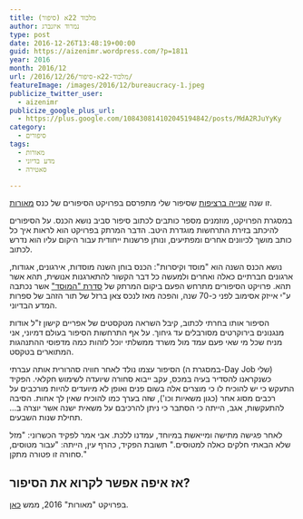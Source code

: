 ```yaml
---
title: מלכוד 22א (סיפור)
author: נמרוד איזנברג
type: post
date: 2016-12-26T13:48:19+00:00
guid: https://aizenimr.wordpress.com/?p=1811
year: 2016
month: 2016/12
url: /2016/12/26/מלכוד-22א-סיפור/
featureImage: /images/2016/12/bureaucracy-1.jpeg
publicize_twitter_user:
  - aizenimr
publicize_google_plus_url:
  - https://plus.google.com/108430814102045194842/posts/MdA2RJuYyKy
category:
  - סיפורים
tags:
  - מאורות
  - מדע בדיוני
  - סאטירה

---
```

זו שנה [שנייה ברציפות][1] שסיפור שלי מתפרסם בפרויקט הסיפורים של כנס [מאורות][2].

במסגרת הפרויקט, מוזמנים מספר כותבים לכתוב סיפור סביב נושא הכנס. על הסיפורים להיכתב בזירת התרחשות מוגדרת היטב. הדבר המרתק בפרויקט הוא לראות איך כל כותב מושך לכיוונים אחרים ומפתיעים, ונותן פרשנות ייחודית עבור היקום עליו הוא נדרש לכתוב.

נושא הכנס השנה הוא "מוסד וקיסרות": הכנס בוחן השנה מוסדות, אירגונים, אגודות, ארגונים חברתיים כאלה ואחרים ולמעשה כל דבר הקשור להתארגנות אנושית, תהא אשר תהא. פרויקט הסיפורים מתרחש הפעם ביקום המרתק של [סדרת "המוסד"][3] אשר נכתבה ע"י אייזק אסימוב לפני כ-70 שנה, והפכה מאז לנכס צאן ברזל של תור הזהב של ספרות המדע הבדיוני.

הסיפור אותו בחרתי לכתוב, קיבל השראה מטקסטים של אפריים קישון ז"ל אודות מנגנונים בירוקרטים מסורבלים עד גיחוך. על אף התרחשות הסיפור בעולם דמיוני, אני מניח שכל מי שאי פעם עמד מול משרד ממשלתי יוכל לזהות כמה מדפוסי ההתנהגות המתוארים בטקסט.

הסיפור עצמו נולד לאחר חוויה סהרורית אותה עברתי (במסגרת ה-Day Job שלי) כשנקראנו להסדיר בעיה במכס, עקב ייבוא סחורה שיועדה לשימוש חקלאי. הפקיד התעקש כי יש להוכיח לו כי מוצרים אלה בשום פנים ואופן לא מיועדים להיות מורכבים על רכבים מסוג אחר (כגון משאיות וכו'), שזה בערך כמו להוכיח שאין לך אחות. הסיבה להתעקשות, אגב, הייתה כי הסתבר כי ניתן להרכיבם על משאית ישנה אשר יוצרה ב... תחילת שנות השבעים.

לאחר פגישה מתישה ומייאשת במיוחד, עמדנו ללכת. אבי אמר לפקיד הכשרוני: "מזל שלא הבאתי חלקים כאלה למטוסים." תשובת הפקיד, כהרף עין, הייתה: "עבור מטוסים, סחורה זו פטורה מתקן."

## אז איפה אפשר לקרוא את הסיפור?

בפרויקט "מאורות" 2016, ממש [כאן][4].

 [1]: /2015/12/02/%d7%91%d7%9f-%d7%9b%d7%9c%d7%90%d7%99%d7%99%d7%9d-%d7%a1%d7%99%d7%a4%d7%95%d7%a8/
 [2]: http://meorot.sf-f.org.il/2016
 [3]: https://en.wikipedia.org/wiki/Foundation_series
 [4]: https://meorot.sf-f.org.il/2016/index-22.html